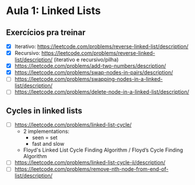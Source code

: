 # Aula 1: Linked Lists

## Exercícios pra treinar

- [x] Iterativo: https://leetcode.com/problems/reverse-linked-list/description/
- [x] Recursivo: https://leetcode.com/problems/reverse-linked-list/description/ (iterativo e recursivo/pilha)
- [x] https://leetcode.com/problems/add-two-numbers/description/
- [x] https://leetcode.com/problems/swap-nodes-in-pairs/description/
- [ ] https://leetcode.com/problems/swapping-nodes-in-a-linked-list/description/
- [ ] https://leetcode.com/problems/delete-node-in-a-linked-list/description/

## Cycles in linked lists
- [ ] https://leetcode.com/problems/linked-list-cycle/ 
    - 2 implementations:
        - seen = set
        - fast and slow
    - Floyd's Linked List Cycle Finding Algorithm / Floyd’s Cycle Finding Algorithm
- [ ] https://leetcode.com/problems/linked-list-cycle-ii/description/
- [ ] https://leetcode.com/problems/remove-nth-node-from-end-of-list/description/
